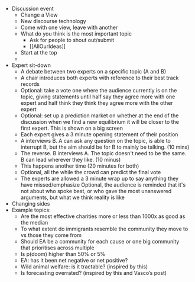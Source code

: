 - Discussion event
	- Change a View
	- New discourse technology
	- Come with one view, leave with another
	- What do you think is the most important topic
		- Ask for people to shout out/submit
		- [[AllOurIdeas]]
	- Start at the top
	-
- Expert sit-down
	- A debate between two experts on a specific topic (A and B)
	- A chair introduces both experts with reference to their best track records
	- Optional: take a vote one where the audience currently is on the topic, giving statements until half say they agree more with one expert and half think they think they agree more with the other expert
	- Optional: set up a prediction market on whether at the end of the discussion when we find a new equilibrium it will be closer to the first expert. This is shown on a big screen
	- Each expert gives a 3 minute opening statement of their position
	- A interviews B. A can ask any question on the topic, is able to interrupt B, but the aim should be for B to mainly be talking. (10 mins)
	- The reverse. B interviews A. The topic doesn't need to be the same. B can lead wherever they like. (10 minus)
	- This happens another time (20 minutes for both)
	- Optional, all the while the crowd can predict the final vote
	- The experts are allowed a 3 minute wrap up to say anything they have missed/emphasize
	  Optional, the audience is reminded that it's not about who spoke best, or who gave the most unanswered arguments, but what we think reality is like
- Changing sides
- Example topics:
	- Are the most effective charities more or less than 1000x as good as the median
	- To what extent do immigrants resemble the community they move to vs those they come from
	- Should EA be a community for each cause or one big community that prioritises across multiple
	- Is p(doom) higher than 50% or 5%
	- EA: has it been net negative or net positive?
	- Wild animal welfare: is it tractable? (inspired by this)
	- Is forecasting overrated? (inspired by this and Vasco’s post)
